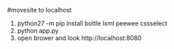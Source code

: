 #movesite to localhost
1. python27 -m pip install bottle lxml  peewee cssselect
2. python app.py
3. open brower and look http://localhost:8080

